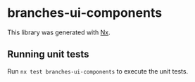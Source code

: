 # branches-ui-components

This library was generated with [Nx](https://nx.dev).

## Running unit tests

Run `nx test branches-ui-components` to execute the unit tests.
